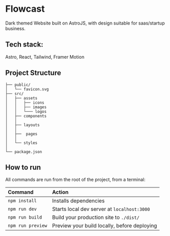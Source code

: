# Flowcast

Dark themed Website built on AstroJS, with design suitable for saas/startup business.

## Tech stack:

Astro, React, Tailwind, Framer Motion

##  Project Structure

```
├── public/
│   └── favicon.svg
├── src/
│   ├── assets
│   │   ├── icons
│   │   ├── images
│   │   └─── logos
│   ├── components
│   │
│   ├── layouts
│   │
│   ├──  pages
│   │
│   └── styles
│
└── package.json
```

##  How to run

All commands are run from the root of the project, from a terminal:

| Command                | Action                                             |
| :--------------------- | :------------------------------------------------- |
| `npm install`          | Installs dependencies                              |
| `npm run dev`          | Starts local dev server at `localhost:3000`        |
| `npm run build`        | Build your production site to `./dist/`            |
| `npm run preview`      | Preview your build locally, before deploying       |


